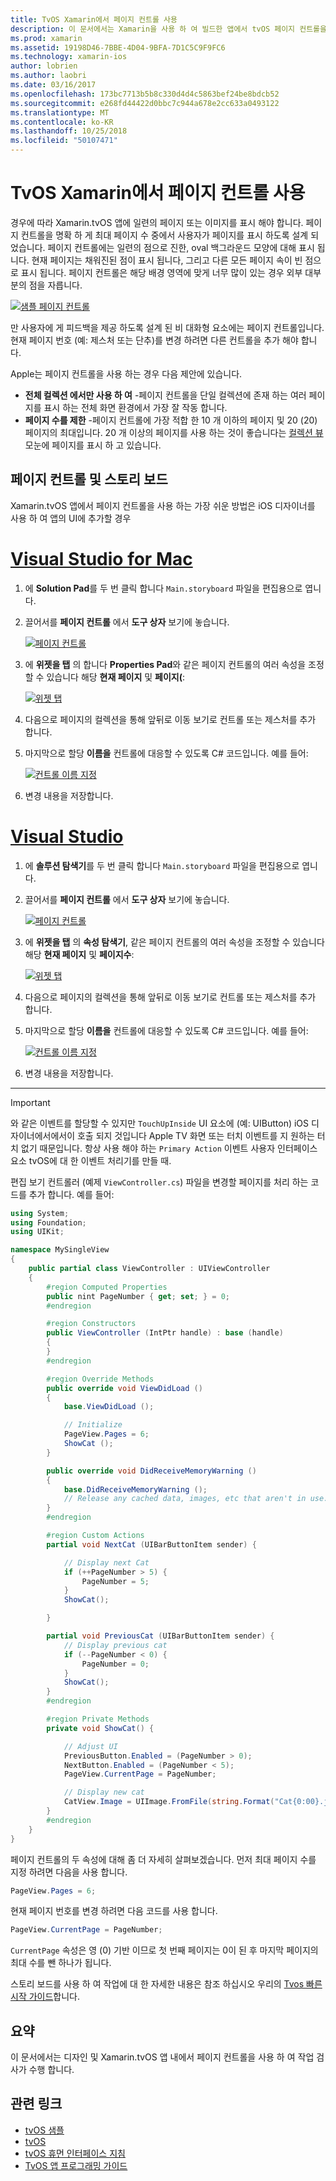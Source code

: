 ```yaml
---
title: TvOS Xamarin에서 페이지 컨트롤 사용
description: 이 문서에서는 Xamarin을 사용 하 여 빌드한 앱에서 tvOS 페이지 컨트롤을 사용 하는 방법을 설명 합니다. 페이지 컨트롤의 개괄적으로 설명, 스토리 보드에서 설정 하는 방법에 설명 하 고 페이지 변경 이벤트에 응답 하는 방법을 검사 합니다.
ms.prod: xamarin
ms.assetid: 19198D46-7BBE-4D04-9BFA-7D1C5C9F9FC6
ms.technology: xamarin-ios
author: lobrien
ms.author: laobri
ms.date: 03/16/2017
ms.openlocfilehash: 173bc7713b5b8c330d4d4c5863bef24be8bdcb52
ms.sourcegitcommit: e268fd44422d0bbc7c944a678e2cc633a0493122
ms.translationtype: MT
ms.contentlocale: ko-KR
ms.lasthandoff: 10/25/2018
ms.locfileid: "50107471"
---
```

# <a name="working-with-tvos-page-controls-in-xamarin"></a>TvOS Xamarin에서 페이지 컨트롤 사용

경우에 따라 Xamarin.tvOS 앱에 일련의 페이지 또는 이미지를 표시 해야 합니다. 페이지 컨트롤을 명확 하 게 최대 페이지 수 중에서 사용자가 페이지를 표시 하도록 설계 되었습니다. 페이지 컨트롤에는 일련의 점으로 진한, oval 백그라운드 모양에 대해 표시 됩니다. 현재 페이지는 채워진된 점이 표시 됩니다, 그리고 다른 모든 페이지 속이 빈 점으로 표시 됩니다. 페이지 컨트롤은 해당 배경 영역에 맞게 너무 많이 있는 경우 외부 대부분의 점을 자릅니다.

[![](page-controls-images/page01.png "샘플 페이지 컨트롤")](page-controls-images/page01.png#lightbox)

만 사용자에 게 피드백을 제공 하도록 설계 된 비 대화형 요소에는 페이지 컨트롤입니다. 현재 페이지 번호 (예: 제스처 또는 단추)를 변경 하려면 다른 컨트롤을 추가 해야 합니다.

Apple는 페이지 컨트롤을 사용 하는 경우 다음 제안에 있습니다.

- **전체 컬렉션 에서만 사용 하 여** -페이지 컨트롤을 단일 컬렉션에 존재 하는 여러 페이지를 표시 하는 전체 화면 환경에서 가장 잘 작동 합니다.
- **페이지 수를 제한** -페이지 컨트롤에 가장 적합 한 10 개 이하의 페이지 및 20 (20) 페이지의 최대입니다. 20 개 이상의 페이지를 사용 하는 것이 좋습니다는 [컬렉션 뷰](~/ios/tvos/user-interface/collection-views.md) 모눈에 페이지를 표시 하 고 있습니다.

<a name="Page-Controls-and-Storyboards" />

## <a name="page-controls-and-storyboards"></a>페이지 컨트롤 및 스토리 보드

Xamarin.tvOS 앱에서 페이지 컨트롤을 사용 하는 가장 쉬운 방법은 iOS 디자이너를 사용 하 여 앱의 UI에 추가할 경우

# <a name="visual-studio-for-mactabmacos"></a>[Visual Studio for Mac](#tab/macos)

    
1. 에 **Solution Pad**를 두 번 클릭 합니다 `Main.storyboard` 파일을 편집용으로 엽니다.
1. 끌어서를 **페이지 컨트롤** 에서 **도구 상자** 보기에 놓습니다. 

    [![](page-controls-images/page02.png "페이지 컨트롤")](page-controls-images/page02.png#lightbox)
1. 에 **위젯을 탭** 의 합니다 **Properties Pad**와 같은 페이지 컨트롤의 여러 속성을 조정할 수 있습니다 해당 **현재 페이지** 및 **페이지&#40;**: 

    [![](page-controls-images/page03.png "위젯 탭")](page-controls-images/page03.png#lightbox)
1. 다음으로 페이지의 컬렉션을 통해 앞뒤로 이동 보기로 컨트롤 또는 제스처를 추가 합니다.
1. 마지막으로 할당 **이름을** 컨트롤에 대응할 수 있도록 C# 코드입니다. 예를 들어: 

    [![](page-controls-images/page04.png "컨트롤 이름 지정")](page-controls-images/page04.png#lightbox)
1. 변경 내용을 저장합니다.
    

# <a name="visual-studiotabwindows"></a>[Visual Studio](#tab/windows)

    
1. 에 **솔루션 탐색기**를 두 번 클릭 합니다 `Main.storyboard` 파일을 편집용으로 엽니다.
1. 끌어서를 **페이지 컨트롤** 에서 **도구 상자** 보기에 놓습니다. 

    [![](page-controls-images/page02-vs.png "페이지 컨트롤")](page-controls-images/page02-vs.png#lightbox)
1. 에 **위젯을 탭** 의 **속성 탐색기**, 같은 페이지 컨트롤의 여러 속성을 조정할 수 있습니다 해당 **현재 페이지** 및 **페이지수**: 

    [![](page-controls-images/page03-vs.png "위젯 탭")](page-controls-images/page03-vs.png#lightbox)
1. 다음으로 페이지의 컬렉션을 통해 앞뒤로 이동 보기로 컨트롤 또는 제스처를 추가 합니다.
1. 마지막으로 할당 **이름을** 컨트롤에 대응할 수 있도록 C# 코드입니다. 예를 들어: 

    [![](page-controls-images/page04-vs.png "컨트롤 이름 지정")](page-controls-images/page04-vs.png#lightbox)
1. 변경 내용을 저장합니다.
    

-----

> [!IMPORTANT]
> 와 같은 이벤트를 할당할 수 있지만 `TouchUpInside` UI 요소에 (예: UIButton) iOS 디자이너에서에서이 호출 되지 것입니다 Apple TV 화면 또는 터치 이벤트를 지 원하는 터치 없기 때문입니다. 항상 사용 해야 하는 `Primary Action` 이벤트 사용자 인터페이스 요소 tvOS에 대 한 이벤트 처리기를 만들 때.

편집 보기 컨트롤러 (예제 `ViewController.cs`) 파일을 변경할 페이지를 처리 하는 코드를 추가 합니다. 예를 들어:

```csharp
using System;
using Foundation;
using UIKit;

namespace MySingleView
{
    public partial class ViewController : UIViewController
    {
        #region Computed Properties
        public nint PageNumber { get; set; } = 0;
        #endregion

        #region Constructors
        public ViewController (IntPtr handle) : base (handle)
        {
        }
        #endregion

        #region Override Methods
        public override void ViewDidLoad ()
        {
            base.ViewDidLoad ();

            // Initialize
            PageView.Pages = 6;
            ShowCat ();
        }

        public override void DidReceiveMemoryWarning ()
        {
            base.DidReceiveMemoryWarning ();
            // Release any cached data, images, etc that aren't in use.
        }
        #endregion

        #region Custom Actions
        partial void NextCat (UIBarButtonItem sender) {

            // Display next Cat
            if (++PageNumber > 5) {
                PageNumber = 5;
            }
            ShowCat();

        }

        partial void PreviousCat (UIBarButtonItem sender) {
            // Display previous cat
            if (--PageNumber < 0) {
                PageNumber = 0;
            }
            ShowCat();
        }
        #endregion

        #region Private Methods
        private void ShowCat() {

            // Adjust UI
            PreviousButton.Enabled = (PageNumber > 0);
            NextButton.Enabled = (PageNumber < 5);
            PageView.CurrentPage = PageNumber;

            // Display new cat
            CatView.Image = UIImage.FromFile(string.Format("Cat{0:00}.jpg",PageNumber+1));
        }
        #endregion
    }
}
```

페이지 컨트롤의 두 속성에 대해 좀 더 자세히 살펴보겠습니다. 먼저 최대 페이지 수를 지정 하려면 다음을 사용 합니다.

```csharp
PageView.Pages = 6;
```

현재 페이지 번호를 변경 하려면 다음 코드를 사용 합니다.

```csharp
PageView.CurrentPage = PageNumber;
```

`CurrentPage` 속성은 영 (0) 기반 이므로 첫 번째 페이지는 0이 된 후 마지막 페이지의 최대 수를 뺀 하나가 됩니다.

스토리 보드를 사용 하 여 작업에 대 한 자세한 내용은 참조 하십시오 우리의 [Tvos 빠른 시작 가이드](~/ios/tvos/get-started/hello-tvos.md)합니다. 

<a name="Summary" />

## <a name="summary"></a>요약

이 문서에서는 디자인 및 Xamarin.tvOS 앱 내에서 페이지 컨트롤을 사용 하 여 작업 검사가 수행 합니다.



## <a name="related-links"></a>관련 링크

- [tvOS 샘플](https://developer.xamarin.com/samples/tvos/all/)
- [tvOS](https://developer.apple.com/tvos/)
- [tvOS 휴먼 인터페이스 지침](https://developer.apple.com/tvos/human-interface-guidelines/)
- [TvOS 앱 프로그래밍 가이드](https://developer.apple.com/library/prerelease/tvos/documentation/General/Conceptual/AppleTV_PG/)
